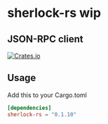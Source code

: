 # sherlock-rs wip
## JSON-RPC client

<a href="https://crates.io/crates/sherlock-rs" rel="nofollow noopener noreferrer"><img src="https://img.shields.io/crates/v/web3-rpc" alt="Crates.io"></a>

## Usage

Add this to your Cargo.toml

```toml
[dependencies]
sherlock-rs = "0.1.10"
```
